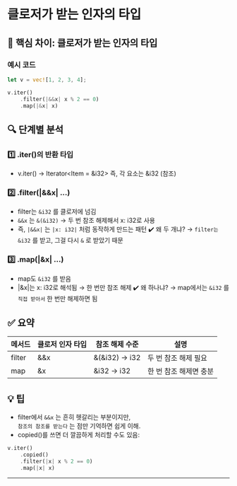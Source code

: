 # 클로저가 받는 인자의 타입

## 🧠 핵심 차이: 클로저가 받는 인자의 타입
### 예시 코드
```rust
let v = vec![1, 2, 3, 4];

v.iter()
    .filter(|&&x| x % 2 == 0)
    .map(|&x| x)

```

## 🔍 단계별 분석
### 1️⃣ .iter()의 반환 타입
- v.iter() → Iterator<Item = &i32>
즉, 각 요소는 &i32 (참조)

### 2️⃣ .filter(|&&x| ...)
- filter는 `&i32` 를 클로저에 넘김
- `&&x` 는 `&(&i32)` → 두 번 참조 해제해서 x: i32로 사용
- 즉, `|&&x|` 는 `|x: i32|` 처럼 동작하게 만드는 패턴
✔️ 왜 두 개냐? → `filter는 &i32` 를 받고, 그걸 다시 `&` 로 받았기 때문

### 3️⃣ .map(|&x| ...)
- map도 `&i32` 를 받음
- |&x|는 x: i32로 해석됨 → 한 번만 참조 해제
✔️ 왜 하나냐? → map에서는 `&i32` 를 `직접 받아서` 한 번만 해제하면 됨

## ✅ 요약
| 메서드   | 클로저 인자 타입 | 참조 해제 수준 | 설명                          |
|----------|------------------|----------------|-------------------------------|
| filter   | &&x              | &(&i32) → i32  | 두 번 참조 해제 필요           |
| map      | &x               | &i32 → i32     | 한 번 참조 해제면 충분         |


## 💡 팁
- filter에서 `&&x` 는 흔히 헷갈리는 부분이지만,  
`참조의 참조를 받는다` 는 점만 기억하면 쉽게 이해.
- copied()를 쓰면 더 깔끔하게 처리할 수도 있음:
```rust
v.iter()
    .copied()
    .filter(|x| x % 2 == 0)
    .map(|x| x)
```
---



